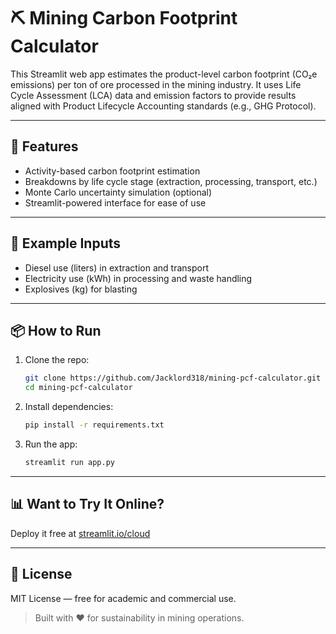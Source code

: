 # ⛏️ Mining Carbon Footprint Calculator

This Streamlit web app estimates the product-level carbon footprint (CO₂e emissions) per ton of ore processed in the mining industry. It uses Life Cycle Assessment (LCA) data and emission factors to provide results aligned with Product Lifecycle Accounting standards (e.g., GHG Protocol).

---

## 🚀 Features

- Activity-based carbon footprint estimation
- Breakdowns by life cycle stage (extraction, processing, transport, etc.)
- Monte Carlo uncertainty simulation (optional)
- Streamlit-powered interface for ease of use

---

## 🧮 Example Inputs

- Diesel use (liters) in extraction and transport
- Electricity use (kWh) in processing and waste handling
- Explosives (kg) for blasting

---

## 📦 How to Run

1. Clone the repo:
    ```bash
    git clone https://github.com/Jacklord318/mining-pcf-calculator.git
    cd mining-pcf-calculator
    ```

2. Install dependencies:
    ```bash
    pip install -r requirements.txt
    ```

3. Run the app:
    ```bash
    streamlit run app.py
    ```

---

## 📊 Want to Try It Online?

Deploy it free at [streamlit.io/cloud](https://streamlit.io/cloud)

---

## 📜 License

MIT License — free for academic and commercial use.

> Built with ❤️ for sustainability in mining operations.
